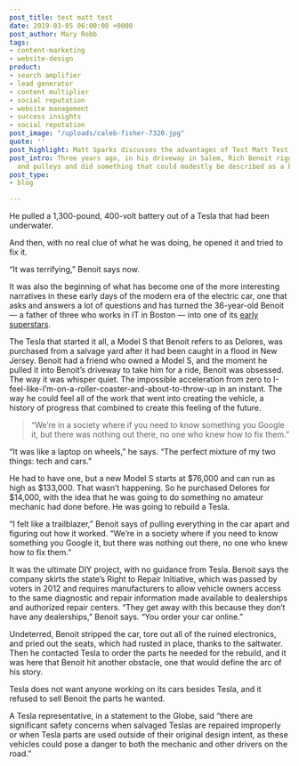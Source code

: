 ```yaml
---
post_title: test matt test
date: 2019-03-05 06:00:00 +0000
post_author: Mary Robb
tags:
- content-marketing
- website-design
product:
- search amplifier
- lead generator
- content multiplier
- social reputation
- website management
- success insights
- social reputation
post_image: "/uploads/caleb-fisher-7320.jpg"
quote: ''
post_highlight: Matt Sparks discusses the advantages of Test Matt Test.
post_intro: Three years ago, in his driveway in Salem, Rich Benoit rigged some ropes
  and pulleys and did something that could modestly be described as a bad idea.
post_type:
- blog

---
```

He pulled a 1,300-pound, 400-volt battery out of a Tesla that had been underwater.

And then, with no real clue of what he was doing, he opened it and tried to fix it.

“It was terrifying,” Benoit says now.

It was also the beginning of what has become one of the more interesting narratives in these early days of the modern era of the electric car, one that asks and answers a lot of questions and has turned the 36-year-old Benoit — a father of three who works in IT in Boston — into one of its [early superstars](https://www.youtube.com/channel/UCfV0_wbjG8KJADuZT2ct4SA "www.youtube.com").

The Tesla that started it all, a Model S that Benoit refers to as Delores, was purchased from a salvage yard after it had been caught in a flood in New Jersey. Benoit had a friend who owned a Model S, and the moment he pulled it into Benoit’s driveway to take him for a ride, Benoit was obsessed. The way it was whisper quiet. The impossible acceleration from zero to I-feel-like-I’m-on-a-roller-coaster-and-about-to-throw-up in an instant. The way he could feel all of the work that went into creating the vehicle, a history of progress that combined to create this feeling of the future.

> “We’re in a society where if you need to know something you Google it, but there was nothing out there, no one who knew how to fix them.”

“It was like a laptop on wheels,” he says. “The perfect mixture of my two things: tech and cars.”

He had to have one, but a new Model S starts at $76,000 and can run as high as $133,000. That wasn’t happening. So he purchased Delores for $14,000, with the idea that he was going to do something no amateur mechanic had done before. He was going to rebuild a Tesla.

“I felt like a trailblazer,” Benoit says of pulling everything in the car apart and figuring out how it worked. “We’re in a society where if you need to know something you Google it, but there was nothing out there, no one who knew how to fix them.”

It was the ultimate DIY project, with no guidance from Tesla. Benoit says the company skirts the state’s Right to Repair Initiative, which was passed by voters in 2012 and requires manufacturers to allow vehicle owners access to the same diagnostic and repair information made available to dealerships and authorized repair centers. “They get away with this because they don’t have any dealerships,” Benoit says. “You order your car online.”

Undeterred, Benoit stripped the car, tore out all of the ruined electronics, and pried out the seats, which had rusted in place, thanks to the saltwater. Then he contacted Tesla to order the parts he needed for the rebuild, and it was here that Benoit hit another obstacle, one that would define the arc of his story.

Tesla does not want anyone working on its cars besides Tesla, and it refused to sell Benoit the parts he wanted.

A Tesla representative, in a statement to the Globe, said “there are significant safety concerns when salvaged Teslas are repaired improperly or when Tesla parts are used outside of their original design intent, as these vehicles could pose a danger to both the mechanic and other drivers on the road.”